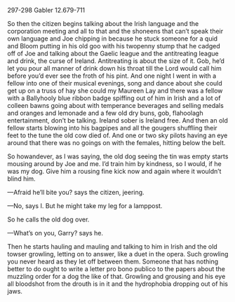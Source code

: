 297-298  Gabler 12.679-711

So then the citizen begins talking about the Irish language and the corporation meeting and all to that and the shoneens that can’t speak their own language and Joe chipping in because he stuck someone for a quid and Bloom putting in his old goo with his twopenny stump that he cadged off of Joe and talking about the Gaelic league and the antitreating league and drink, the curse of Ireland. Antitreating is about the size of it. Gob, he’d let you pour all manner of drink down his throat till the Lord would call him before you’d ever see the froth of his pint. And one night I went in with a fellow into one of their musical evenings, song and dance about she could get up on a truss of hay she could my Maureen Lay and there was a fellow with a Ballyhooly blue ribbon badge spiffing out of him in Irish and a lot of colleen bawns going about with temperance beverages and selling medals and oranges and lemonade and a few old dry buns, gob, flahoolagh entertainment, don’t be talking. Ireland sober is Ireland free. And then an old fellow starts blowing into his bagpipes and all the gougers shuffling their feet to the tune the old cow died of. And one or two sky pilots having an eye around that there was no goings on with the females, hitting below the belt.

So howandever, as I was saying, the old dog seeing the tin was empty starts mousing around by Joe and me. I’d train him by kindness, so I would, if he was my dog. Give him a rousing fine kick now and again where it wouldn’t blind him.

—Afraid he’ll bite you? says the citizen, jeering.

—No, says I. But he might take my leg for a lamppost.

So he calls the old dog over.

—What’s on you, Garry? says he.

Then he starts hauling and mauling and talking to him in Irish and the old towser growling, letting on to answer, like a duet in the opera. Such growling you never heard as they let off between them. Someone that has nothing better to do ought to write a letter pro bono publico to the papers about the muzzling order for a dog the like of that. Growling and grousing and his eye all bloodshot from the drouth is in it and the hydrophobia dropping out of his jaws.

